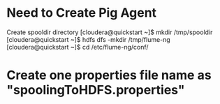 # Need to Create Pig Agent
Create spooldir directory 
[cloudera@quickstart ~]$ mkdir /tmp/spooldir
[cloudera@quickstart ~]$ hdfs dfs -mkdir /tmp/flume-ng
[cloudera@quickstart ~]$ cd /etc/flume-ng/conf/

# Create one properties file name as "spoolingToHDFS.properties"
